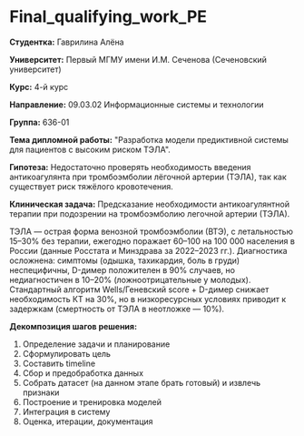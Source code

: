 # Final_qualifying_work_PE

**Студентка:** Гаврилина Алёна  

**Университет:** Первый МГМУ имени И.М. Сеченова (Сеченовский университет)  

**Курс:** 4-й курс  

**Направление:** 09.03.02 Информационные системы и технологии  

**Группа:** 636-01

**Тема дипломной работы:** "Разработка модели предиктивной системы для пациентов с высоким риском ТЭЛА".

**Гипотеза:** Недостаточно проверять необходимость введения антикоагулянта при тромбоэмболии лёгочной артерии (ТЭЛА), так как существует риск тяжёлого кровотечения.

**Клиническая задача:** Предсказание необходимости антикоагулянтной терапии при подозрении на тромбоэмболию легочной артерии (ТЭЛА).

ТЭЛА — острая форма венозной тромбоэмболии (ВТЭ), с летальностью 15–30% без терапии, ежегодно поражает 60–100 на 100 000 населения в России (данные Росстата и Минздрава за 2022–2023 гг.). Диагностика осложнена: симптомы (одышка, тахикардия, боль в груди) неспецифичны, D-димер положителен в 90% случаев, но недиагностичен в 10–20% (ложноотрицательные у молодых). Стандартный алгоритм Wells/Геневский score + D-димер снижает необходимость КТ на 30%, но в низкоресурсных условиях приводит к задержкам (смертность от ТЭЛА в неотложке — 10%).

**Декомпозиция шагов решения:**
1. Определение задачи и планирование 
2. Сформулировать цель
3. Составить timeline
4. Сбор и предобработка данных
5. Собрать датасет (на данном этапе брать готовый) и извлечь признаки
6. Построение и тренировка моделей 
7. Интеграция в систему
8. Оценка, итерации, документация
